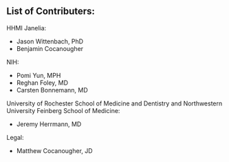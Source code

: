 ## List of Contributers:
HHMI Janelia:
* Jason Wittenbach, PhD
* Benjamin Cocanougher

NIH: 
* Pomi Yun, MPH
* Reghan Foley, MD
* Carsten Bonnemann, MD

University of Rochester School of Medicine and Dentistry and Northwestern University Feinberg School of Medicine:
* Jeremy Herrmann, MD

Legal:
* Matthew Cocanougher, JD

